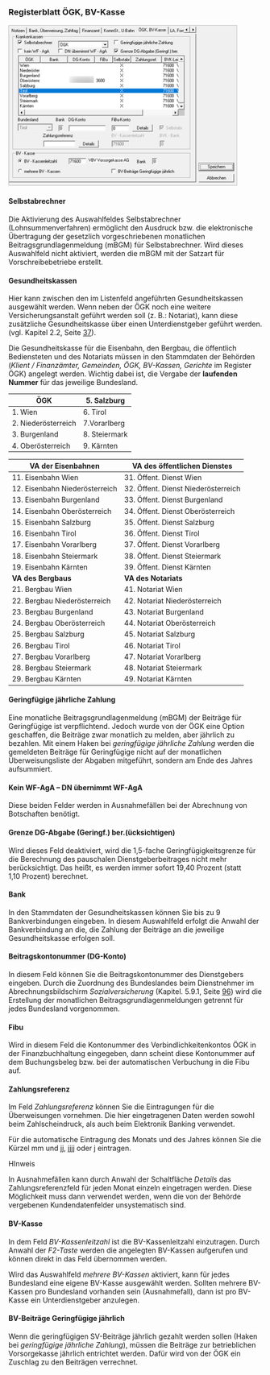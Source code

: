 ### Registerblatt ÖGK, BV-Kasse

<img src=".\img/image26.png"
style="width:4.72441in;height:3.31709in" />

#### **Selbstabrechner** 

Die Aktivierung des Auswahlfeldes Selbstabrechner (Lohnsummenverfahren)
ermöglicht den Ausdruck bzw. die elektronische Übertragung der
gesetzlich vorgeschriebenen monatlichen Beitragsgrundlagenmeldung (mBGM)
für Selbstabrechner. Wird dieses Auswahlfeld nicht aktiviert, werden die
mBGM mit der Satzart für Vorschreibebetriebe erstellt.

#### **Gesundheitskassen**

Hier kann zwischen den im Listenfeld angeführten Gesundheitskassen
ausgewählt werden. Wenn neben der ÖGK noch eine weitere
Versicherungsanstalt geführt werden soll (z. B.: Notariat), kann diese
zusätzliche Gesundheitskasse über einen Unterdienstgeber geführt werden.
(vgl. Kapitel 2.2, Seite [37](#unterdienstgeber-1)).

Die Gesundheitskasse für die Eisenbahn, den Bergbau, die öffentlich
Bediensteten und des Notariats müssen in den Stammdaten der Behörden
(*Klient / Finanzämter, Gemeinden, ÖGK, BV-Kassen, Gerichte* im Register
ÖGK) angelegt werden. Wichtig dabei ist, die Vergabe der **laufenden
Nummer** für das jeweilige Bundesland.

| **ÖGK**              | 5\. Salzburg   |
| -------------------- | -------------- |
| 1\. Wien             | 6\. Tirol      |
| 2\. Niederösterreich | 7.Vorarlberg   |
| 3\. Burgenland       | 8\. Steiermark |
| 4\. Oberösterreich   | 9\. Kärnten    |

| VA der Eisenbahnen              | VA des öffentlichen Dienstes         |
| ------------------------------- | ------------------------------------ |
| 11\. Eisenbahn Wien             | 31\. Öffent. Dienst Wien             |
| 12\. Eisenbahn Niederösterreich | 32\. Öffent. Dienst Niederösterreich |
| 13\. Eisenbahn Burgenland       | 33\. Öffent. Dienst Burgenland       |
| 14\. Eisenbahn Oberösterreich   | 34\. Öffent. Dienst Oberösterreich   |
| 15\. Eisenbahn Salzburg         | 35\. Öffent. Dienst Salzburg         |
| 16\. Eisenbahn Tirol            | 36\. Öffent. Dienst Tirol            |
| 17\. Eisenbahn Vorarlberg       | 37\. Öffent. Dienst Vorarlberg       |
| 18\. Eisenbahn Steiermark       | 38\. Öffent. Dienst Steiermark       |
| 19\. Eisenbahn Kärnten          | 39\. Öffent. Dienst Kärnten          |
| **VA des Bergbaus**             | **VA des Notariats**                 |
| 21\. Bergbau Wien               | 41\. Notariat Wien                   |
| 22\. Bergbau Niederösterreich   | 42\. Notariat Niederösterreich       |
| 23\. Bergbau Burgenland         | 43\. Notariat Burgenland             |
| 24\. Bergbau Oberösterreich     | 44\. Notariat Oberösterreich         |
| 25\. Bergbau Salzburg           | 45\. Notariat Salzburg               |
| 26\. Bergbau Tirol              | 46\. Notariat Tirol                  |
| 27\. Bergbau Vorarlberg         | 47\. Notariat Vorarlberg             |
| 28\. Bergbau Steiermark         | 48\. Notariat Steiermark             |
| 29\. Bergbau Kärnten            | 49\. Notariat Kärnten                |

#### **Geringfügige jährliche Zahlung**

Eine monatliche Beitragsgrundlagenmeldung (mBGM) der Beiträge für
Geringfügige ist verpflichtend. Jedoch wurde von der ÖGK eine Option
geschaffen, die Beiträge zwar monatlich zu melden, aber jährlich zu
bezahlen. Mit einem Haken bei *geringfügige jährliche Zahlung* werden
die gemeldeten Beiträge für Geringfügige nicht auf der monatlichen
Überweisungsliste der Abgaben mitgeführt, sondern am Ende des Jahres
aufsummiert.

#### **Kein WF-AgA – DN übernimmt WF-AgA**

Diese beiden Felder werden in Ausnahmefällen bei der Abrechnung von
Botschaften benötigt.

#### **Grenze DG-Abgabe (Geringf.) ber.(ücksichtigen)**

Wird dieses Feld deaktiviert, wird die 1,5-fache Geringfügigkeitsgrenze
für die Berechnung des pauschalen Dienstgeberbeitrages nicht mehr
berücksichtigt. Das heißt, es werden immer sofort 19,40 Prozent (statt
1,10 Prozent) berechnet.

#### **Bank**

In den Stammdaten der Gesundheitskassen können Sie bis zu 9
Bankverbindungen eingeben. In diesem Auswahlfeld erfolgt die Anwahl der
Bankverbindung an die, die Zahlung der Beiträge an die jeweilige
Gesundheitskasse erfolgen soll.

#### **Beitragskontonummer (DG-Konto)**

In diesem Feld können Sie die Beitragskontonummer des Dienstgebers
eingeben. Durch die Zuordnung des Bundeslandes beim Dienstnehmer im
Abrechnungsbildschirm *Sozialversicherung* (Kapitel. 5.9.1, Seite
[96](#beschreibung-der-eingabefelder-5)) wird die Erstellung der
monatlichen Beitragsgrundlagenmeldungen getrennt für jedes Bundesland
vorgenommen.

#### **Fibu**

Wird in diesem Feld die Kontonummer des Verbindlichkeitenkontos ÖGK in
der Finanzbuchhaltung eingegeben, dann scheint diese Kontonummer auf dem
Buchungsbeleg bzw. bei der automatischen Verbuchung in die Fibu auf.

#### **Zahlungsreferenz**

Im Feld *Zahlungsreferenz* können Sie die Eintragungen für die
Überweisungen vornehmen. Die hier eingetragenen Daten werden sowohl beim
Zahlscheindruck, als auch beim Elektronik Banking verwendet.

Für die automatische Eintragung des Monats und des Jahres können Sie die
Kürzel mm und jj, jjjj oder j eintragen.

HInweis

In Ausnahmefällen kann durch Anwahl der Schaltfläche *Details* das
Zahlungsreferenzfeld für jeden Monat einzeln eingetragen werden. Diese
Möglichkeit muss dann verwendet werden, wenn die von der Behörde
vergebenen Kundendatenfelder unsystematisch sind.

#### **BV-Kasse**

In dem Feld *BV-Kassenleitzahl* ist die BV-Kassenleitzahl einzutragen.
Durch Anwahl der *F2-Taste* werden die angelegten BV-Kassen aufgerufen
und können direkt in das Feld übernommen werden.

Wird das Auswahlfeld *mehrere BV-Kassen* aktiviert, kann für jedes
Bundesland eine eigene BV-Kasse ausgewählt werden. Sollten mehrere
BV-Kassen pro Bundesland vorhanden sein (Ausnahmefall), dann ist pro
BV-Kasse ein Unterdienstgeber anzulegen.

#### **BV-Beiträge Geringfügige jährlich**

Wenn die geringfügigen SV-Beiträge jährlich gezahlt werden sollen (Haken
bei *geringfügige jährliche Zahlung*), müssen die Beiträge zur
betrieblichen Vorsorgekasse jährlich entrichtet werden. Dafür wird von
der ÖGK ein Zuschlag zu den Beiträgen verrechnet.
